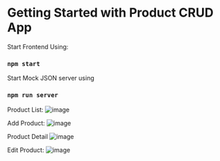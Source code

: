 # Getting Started with Product CRUD App

Start Frontend Using:
### `npm start`

Start Mock JSON server using

### `npm run server`

Product List:
![image](https://github.com/Abhishek07788/agentanalyticsai-assignment/assets/104199818/4a4e258c-0cb5-43e2-84c4-267993298d85)

Add Product:
![image](https://github.com/Abhishek07788/agentanalyticsai-assignment/assets/104199818/9caf0205-9895-4d6f-95d2-6d425a89b613)

Product Detail
![image](https://github.com/Abhishek07788/agentanalyticsai-assignment/assets/104199818/048b72c1-f713-4644-9fa6-ae3775eb9506)

Edit Product:
![image](https://github.com/Abhishek07788/agentanalyticsai-assignment/assets/104199818/b8a9b324-e55c-4df2-be3d-c58e0c12daf0)

